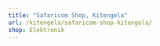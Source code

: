 ```yaml
---
title: "Safaricom Shop, Kitengela"
url: /kitengela/safaricom-shop-kitengela/
shop: Elektronik
---
```

